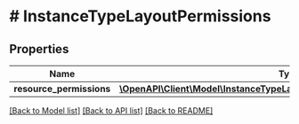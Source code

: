 # # InstanceTypeLayoutPermissions

## Properties

Name | Type | Description | Notes
------------ | ------------- | ------------- | -------------
**resource_permissions** | [**\OpenAPI\Client\Model\InstanceTypeLayoutPermissionsResourcePermissions**](InstanceTypeLayoutPermissionsResourcePermissions.md) |  | [optional]

[[Back to Model list]](../../README.md#models) [[Back to API list]](../../README.md#endpoints) [[Back to README]](../../README.md)

